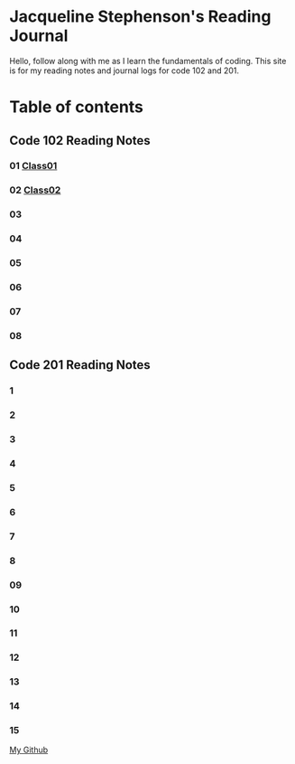 # Jacqueline Stephenson's Reading Journal

Hello, follow along with me as I learn the fundamentals of coding. This site is for my reading notes and journal logs for code 102 and 201.

# Table of contents

## Code 102 Reading Notes

### 01 [Class01](https://github.com/Jackiestephenson/reading-notes/blob/7f464452b7117ba62f54e4013168fc85a7ea42cb/Class01)

### 02 [Class02](https://github.com/Jackiestephenson/reading-notes/blob/7f464452b7117ba62f54e4013168fc85a7ea42cb/Class02)

### 03

### 04

### 05

### 06

### 07

### 08


## Code 201 Reading Notes

### 1

### 2

### 3

### 4

### 5 

### 6 

### 7

### 8

### 09

### 10

### 11

### 12

### 13

### 14

### 15

[My Github](https://github.com/Jackiestephenson)

